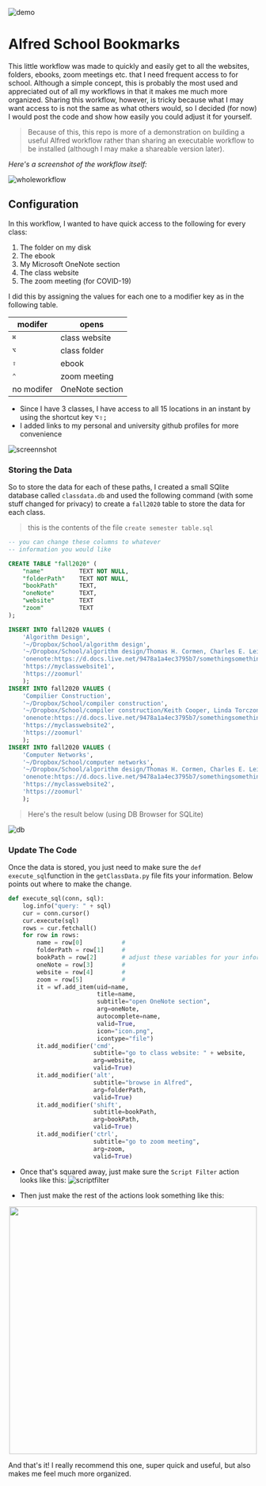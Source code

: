 ![demo](imgs/demo.gif)

# Alfred School Bookmarks

This little workflow was made to quickly and easily get to all the websites, folders, ebooks, zoom meetings  etc. that I need frequent access to for school. Although a simple concept, this is probably the most used and appreciated out of all my workflows in that it makes me much more organized. Sharing this workflow, however, is tricky because what I may want access to is not the same as what others would, so I decided (for now) I would post the code and show how easily you could adjust it for yourself.

> Because of this, this repo is more of a demonstration on building a useful Alfred workflow rather than sharing an executable workflow to be installed (although I may make a shareable version later).

_Here's a screenshot of the workflow itself:_

![wholeworkflow](imgs/workflow.png)


## Configuration
In this workflow, I wanted to have quick access to the following for every class:
1. The folder on my disk
2. The ebook
3. My Microsoft OneNote section
4. The class website
5. The zoom meeting (for COVID-19)

I did this by assigning the values for each one to a modifier key as in the following table.

modifer  |  opens
--|--
 <kbd>⌘</kbd> |  class website
 <kbd>⌥</kbd> |  class folder
 <kbd>⇧</kbd> |  ebook
 <kbd>⌃</kbd> |  zoom meeting
 no modifer |  OneNote section

- Since I have 3 classes, I have access to all 15 locations in an instant by using the shortcut key <kbd>⌥</kbd><kbd>⇧</kbd><kbd>;</kbd>
- I added links to my personal and university github profiles for more convenience

![screennshot](imgs/modkeys.gif)

### Storing the Data
So to store the data for each of these paths, I created a small SQlite database called `classdata.db` and used the following command (with some stuff changed for privacy) to create a `fall2020` table to store the data for each class.

> this is the contents of the file `create semester table.sql`

```SQL
-- you can change these columns to whatever
-- information you would like

CREATE TABLE "fall2020" (
	"name"			TEXT NOT NULL,
	"folderPath"	TEXT NOT NULL,
	"bookPath"		TEXT,
	"oneNote"		TEXT,
	"website"		TEXT
    "zoom"          TEXT
);

INSERT INTO fall2020 VALUES (
	'Algorithm Design',
	'~/Dropbox/School/algorithm design',
	'~/Dropbox/School/algorithm design/Thomas H. Cormen, Charles E. Leiserson, Ronald L. Rivest, Clifford Stein - Introduction to Algorithms 3rd Edition (2009).pdf',
	'onenote:https://d.docs.live.net/9478a1a4ec3795b7/somethingsomething',
	'https://myclasswebsite1',
	'https://zoomurl'
	);
INSERT INTO fall2020 VALUES (
	'Compilier Construction',
	'~/Dropbox/School/compiler construction',
	'~/Dropbox/School/compiler construction/Keith Cooper, Linda Torczon - Engineering a Compiler-Elsevier Science & Technology (2011).epub',
	'onenote:https://d.docs.live.net/9478a1a4ec3795b7/somethingsomething',
	'https://myclasswebsite2',
	'https://zoomurl'
	);
INSERT INTO fall2020 VALUES (
	'Computer Networks',
	'~/Dropbox/School/computer networks',
	'~/Dropbox/School/algorithm design/Thomas H. Cormen, Charles E. Leiserson, Ronald L. Rivest, Clifford Stein - Introduction to Algorithms 3rd Edition (2009).pdf',
	'onenote:https://d.docs.live.net/9478a1a4ec3795b7/somethingsomething',
	'https://myclasswebsite2',
	'https://zoomurl'
	);

```

> Here's the result below (using DB Browser for SQLite)

![db](imgs/db.png)

### Update The Code
Once the data is stored, you just need to make sure the `def execute_sql`function in the `getClassData.py` file fits your information. Below points out where to make the change.

```python
def execute_sql(conn, sql):
    log.info("query: " + sql)
    cur = conn.cursor()
    cur.execute(sql)
    rows = cur.fetchall()
    for row in rows:
        name = row[0]			#
        folderPath = row[1]		#
        bookPath = row[2]		# adjust these variables for your information
        oneNote = row[3]		#
        website = row[4]		#
        zoom = row[5]			#
        it = wf.add_item(uid=name,
                         title=name,
                         subtitle="open OneNote section",
                         arg=oneNote,
                         autocomplete=name,
                         valid=True,
                         icon="icon.png",
                         icontype="file")
        it.add_modifier('cmd',
                        subtitle="go to class website: " + website,
                        arg=website,
                        valid=True)
        it.add_modifier('alt',
                        subtitle="browse in Alfred",
                        arg=folderPath,
                        valid=True)
        it.add_modifier('shift',
                        subtitle=bookPath,
                        arg=bookPath,
                        valid=True)
        it.add_modifier('ctrl',
                        subtitle="go to zoom meeting",
                        arg=zoom,
                        valid=True)
```

- Once that's squared away, just make sure the `Script Filter` action looks like this:
![scriptfilter](imgs/scriptfilter.png)

- Then just make the rest of the actions look something like this:


<p align="center"> <img src="imgs/actions.png" height="500"</p>

And that's it! I really recommend this one, super quick and useful, but also makes me feel much more organized.
